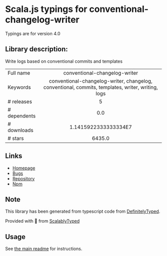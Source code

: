 
# Scala.js typings for conventional-changelog-writer

Typings are for version 4.0

## Library description:
Write logs based on conventional commits and templates

|                    |                 |
| ------------------ | :-------------: |
| Full name          | conventional-changelog-writer |
| Keywords           | conventional-changelog-writer, changelog, conventional, commits, templates, writer, writing, logs |
| # releases         | 5 |
| # dependents       | 0.0 |
| # downloads        | 1.1415922333333334E7 |
| # stars            | 6435.0 |

## Links
- [Homepage](https://github.com/conventional-changelog/conventional-changelog/tree/master/packages/conventional-changelog-writer#readme)
- [Bugs](https://github.com/conventional-changelog/conventional-changelog/issues)
- [Repository](https://github.com/conventional-changelog/conventional-changelog)
- [Npm](https://www.npmjs.com/package/conventional-changelog-writer)
    


## Note
This library has been generated from typescript code from [DefinitelyTyped](https://definitelytyped.org).

Provided with :purple_heart: from [ScalablyTyped](https://github.com/oyvindberg/ScalablyTyped)

## Usage
See [the main readme](../../readme.md) for instructions.


